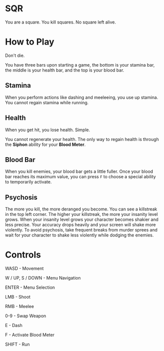 # SQR

You are a square. You kill squares. No square left alive.

# How to Play

Don't die.

You have three bars upon starting a game, the bottom is your stamina bar, the middle is your
health bar, and the top is your blood bar. 

## Stamina

When you perform actions like dashing and meeleeing,
you use up stamina. You cannot regain stamina while running.

## Health

When you get hit, you lose health. Simple.

You cannot regenerate your health. The only way to regain health is through the **Siphon** ability
for your **Blood Meter**.

## Blood Bar

When you kill enemies, your blood bar gets a little fuller. Once your blood bar reaches its
maximum value, you can press `F` to choose a special ability to temporarily activate.

## Psychosis

The more you kill, the more deranged you become. You can see a killstreak in the top left corner.
The higher your killstreak, the more your insanity level grows. When your insanity level grows
your character becomes shakier and less precise. Your accuracy drops heavily and your screen
will shake more violently. To avoid psychosis, take frequent breaks from murder sprees and wait
for your character to shake less violently while dodging the enemies.

# Controls

WASD - Movement

W / UP, S / DOWN - Menu Navigation

ENTER - Menu Selection

LMB - Shoot

RMB - Meelee

0-9 - Swap Weapon

E - Dash

F - Activate Blood Meter

SHIFT - Run
